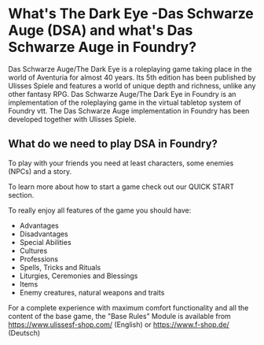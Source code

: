 # What's The Dark Eye -Das Schwarze Auge (DSA) and what's Das Schwarze Auge in Foundry?  

Das Schwarze Auge/The Dark Eye is a roleplaying game taking place in the world of Aventuria for almost 40 years. Its 5th edition has been published by Ulisses Spiele and features a world of unique depth and richness, unlike any other fantasy RPG.
Das Schwarze Auge/The Dark Eye in Foundry is an implementation of the roleplaying game in the virtual tabletop system of Foundry vtt. The Das Schwarze Auge implementation in Foundry has been developed together with Ulisses Spiele.  
 

## What do we need to play DSA in Foundry?  
To play with your friends you need at least characters, some enemies (NPCs) and a story.

To learn more about how to start a game check out our QUICK START section.

To really enjoy all features of the game you should have:
* Advantages
* Disadvantages
* Special Abilities
* Cultures
* Professions
* Spells, Tricks and Rituals
* Liturgies, Ceremonies and Blessings
* Items
* Enemy creatures, natural weapons and traits
  
For a complete experience with maximum comfort functionality and all the content of the base game, the "Base Rules" Module is available from https://www.ulissesf-shop.com/ (English) or https://www.f-shop.de/ (Deutsch)


